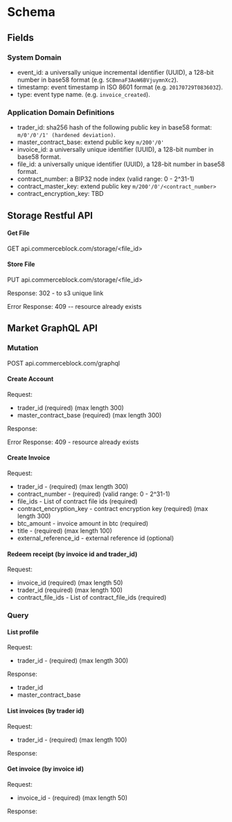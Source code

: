 # Schema #

## Fields ##

### System Domain ###
- event_id: a universally unique incremental identifier (UUID), a 128-bit number in base58 format (e.g. `SCBmnaF3AoW6BVjuymnXc2`).
- timestamp: event timestamp in ISO 8601 format (e.g. `20170729T083603Z`).
- type: event type name. (e.g. `invoice_created`).

### Application Domain Definitions ###
- trader_id: sha256 hash of the following public key in base58 format: `m/0'/0'/1' (hardened deviation)`.
- master_contract_base: extend public key `m/200'/0'`
- invoice_id: a universally unique identifier (UUID), a 128-bit number in base58 format.
- file_id:  a universally unique identifier (UUID), a 128-bit number in base58 format.
- contract_number: a BIP32 node index (valid range: 0 - 2^31-1)
- contract_master_key: extend public key `m/200'/0'/<contract_number>`
- contract_encryption_key: TBD

## Storage Restful API ##

#### Get File ####
GET api.commerceblock.com/storage/<file_id>

#### Store File ####
PUT api.commerceblock.com/storage/<file_id>

Response:
302 - to s3 unique link

Error Response:
409 -- resource already exists

## Market GraphQL API ##

### Mutation ###

POST api.commerceblock.com/graphql

#### Create Account ####
Request:
- trader_id (required) (max length 300)
- master_contract_base (required) (max length 300)

Response:

Error Response:
409 - resource already exists

#### Create Invoice ####
Request:
- trader_id - (required) (max length 300)
- contract_number - (required) (valid range: 0 - 2^31-1)
- file_ids - List of contract file ids (required)
- contract_encryption_key - contract encryption key (required) (max length 300)
- btc_amount - invoice amount in btc (required)
- title - (required) (max length 100)
- external_reference_id - external reference id (optional)

#### Redeem receipt (by invoice id and trader_id) ####
Request:
- invoice_id (required) (max length 50)
- trader_id (required) (max length 100)
- contract_file_ids - List of contract_file_ids (required)

### Query ###

#### List profile ####
Request:
- trader_id - (required) (max length 300)

Response:
- trader_id
- master_contract_base

#### List invoices (by trader id) ####
Request:
- trader_id - (required) (max length 100)

Response:

#### Get invoice (by invoice id) ####
Request:
- invoice_id - (required) (max length 50)

Response:
